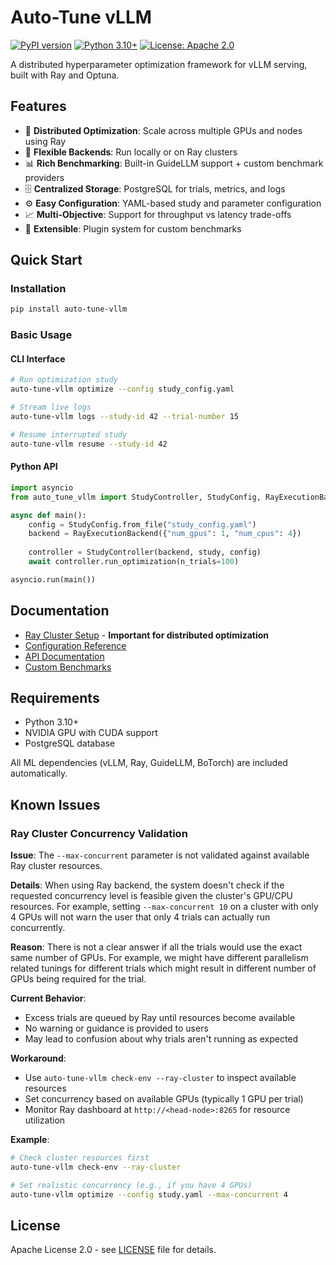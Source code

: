 # Auto-Tune vLLM

[![PyPI version](https://badge.fury.io/py/auto-tune-vllm.svg)](https://badge.fury.io/py/auto-tune-vllm)
[![Python 3.10+](https://img.shields.io/badge/python-3.10+-blue.svg)](https://www.python.org/downloads/)
[![License: Apache 2.0](https://img.shields.io/badge/License-Apache%202.0-blue.svg)](https://opensource.org/licenses/Apache-2.0)

A distributed hyperparameter optimization framework for vLLM serving, built with Ray and Optuna.

## Features

- 🚀 **Distributed Optimization**: Scale across multiple GPUs and nodes using Ray
- 🎯 **Flexible Backends**: Run locally or on Ray clusters  
- 📊 **Rich Benchmarking**: Built-in GuideLLM support + custom benchmark providers
- 🗄️ **Centralized Storage**: PostgreSQL for trials, metrics, and logs
- ⚙️ **Easy Configuration**: YAML-based study and parameter configuration
- 📈 **Multi-Objective**: Support for throughput vs latency trade-offs
- 🔧 **Extensible**: Plugin system for custom benchmarks

## Quick Start

### Installation

```bash
pip install auto-tune-vllm
```

### Basic Usage

#### CLI Interface
```bash
# Run optimization study
auto-tune-vllm optimize --config study_config.yaml

# Stream live logs  
auto-tune-vllm logs --study-id 42 --trial-number 15

# Resume interrupted study
auto-tune-vllm resume --study-id 42
```

#### Python API
```python
import asyncio
from auto_tune_vllm import StudyController, StudyConfig, RayExecutionBackend

async def main():
    config = StudyConfig.from_file("study_config.yaml") 
    backend = RayExecutionBackend({"num_gpus": 1, "num_cpus": 4})
    
    controller = StudyController(backend, study, config)
    await controller.run_optimization(n_trials=100)

asyncio.run(main())
```

## Documentation

- [Ray Cluster Setup](docs/ray_cluster_setup.md) - **Important for distributed optimization**
- [Configuration Reference](docs/configuration.md) 
- [API Documentation](docs/api.md)
- [Custom Benchmarks](docs/custom_benchmarks.md)

## Requirements

- Python 3.10+
- NVIDIA GPU with CUDA support
- PostgreSQL database

All ML dependencies (vLLM, Ray, GuideLLM, BoTorch) are included automatically.

## Known Issues

### Ray Cluster Concurrency Validation

**Issue**: The `--max-concurrent` parameter is not validated against available Ray cluster resources.

**Details**: When using Ray backend, the system doesn't check if the requested concurrency level is feasible given the cluster's GPU/CPU resources. For example, setting `--max-concurrent 10` on a cluster with only 4 GPUs will not warn the user that only 4 trials can actually run concurrently.

**Reason**: There is not a clear answer if all the trials would use the exact same number of GPUs. For example, we might have different parallelism related tunings for different trials which might result in different number of GPUs being required for the trial.

**Current Behavior**: 
- Excess trials are queued by Ray until resources become available
- No warning or guidance is provided to users
- May lead to confusion about why trials aren't running as expected

**Workaround**: 
- Use `auto-tune-vllm check-env --ray-cluster` to inspect available resources
- Set concurrency based on available GPUs (typically 1 GPU per trial)
- Monitor Ray dashboard at `http://<head-node>:8265` for resource utilization

**Example**:
```bash
# Check cluster resources first
auto-tune-vllm check-env --ray-cluster

# Set realistic concurrency (e.g., if you have 4 GPUs)
auto-tune-vllm optimize --config study.yaml --max-concurrent 4
```

## License

Apache License 2.0 - see [LICENSE](LICENSE) file for details.